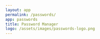 ```yaml
---
layout: app
permalink: /passwords/
app: passwords
title: Password Manager
logo: /assets/images/passwords-logo.png
---
```

